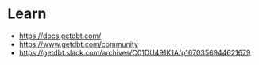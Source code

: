 # Learn

- https://docs.getdbt.com/
- https://www.getdbt.com/community
- https://getdbt.slack.com/archives/C01DU491K1A/p1670356944621679

